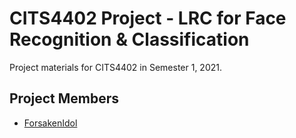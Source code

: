 # CITS4402 Project - LRC for Face Recognition & Classification
Project materials for CITS4402 in Semester 1, 2021.

## Project Members

- [ForsakenIdol](https://github.com/ForsakenIdol)
